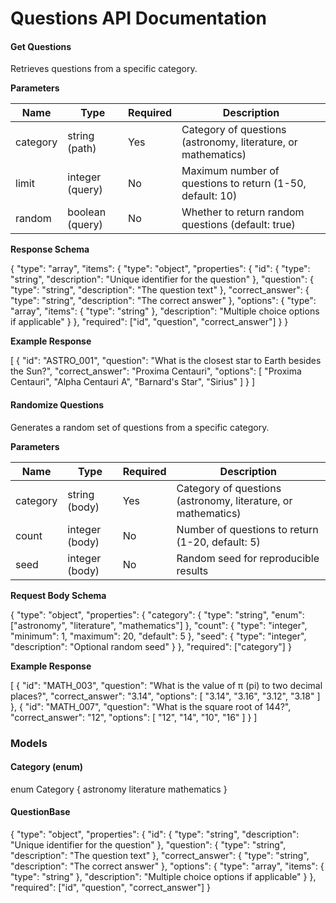 # Questions API Documentation

#### Get Questions

Retrieves questions from a specific category.

**Parameters**

| Name     | Type            | Required | Description                                                   |
| -------- | --------------- | -------- | ------------------------------------------------------------- |
| category | string (path)   | Yes      | Category of questions (astronomy, literature, or mathematics) |
| limit    | integer (query) | No       | Maximum number of questions to return (1-50, default: 10)     |
| random   | boolean (query) | No       | Whether to return random questions (default: true)            |

**Response Schema**

{ "type": "array", "items": { "type": "object", "properties": { "id": { "type": "string", "description": "Unique identifier for the question" }, "question": { "type": "string", "description": "The question text" }, "correct\_answer": { "type": "string", "description": "The correct answer" }, "options": { "type": "array", "items": { "type": "string" }, "description": "Multiple choice options if applicable" } }, "required": \["id", "question", "correct\_answer"] } }

**Example Response**

\[ { "id": "ASTRO\_001", "question": "What is the closest star to Earth besides the Sun?", "correct\_answer": "Proxima Centauri", "options": \[ "Proxima Centauri", "Alpha Centauri A", "Barnard's Star", "Sirius" ] } ]

#### Randomize Questions

Generates a random set of questions from a specific category.

**Parameters**

| Name     | Type           | Required | Description                                                   |
| -------- | -------------- | -------- | ------------------------------------------------------------- |
| category | string (body)  | Yes      | Category of questions (astronomy, literature, or mathematics) |
| count    | integer (body) | No       | Number of questions to return (1-20, default: 5)              |
| seed     | integer (body) | No       | Random seed for reproducible results                          |

**Request Body Schema**

{ "type": "object", "properties": { "category": { "type": "string", "enum": \["astronomy", "literature", "mathematics"] }, "count": { "type": "integer", "minimum": 1, "maximum": 20, "default": 5 }, "seed": { "type": "integer", "description": "Optional random seed" } }, "required": \["category"] }

**Example Response**

\[ { "id": "MATH\_003", "question": "What is the value of π (pi) to two decimal places?", "correct\_answer": "3.14", "options": \[ "3.14", "3.16", "3.12", "3.18" ] }, { "id": "MATH\_007", "question": "What is the square root of 144?", "correct\_answer": "12", "options": \[ "12", "14", "10", "16" ] } ]

### Models

#### Category (enum)

enum Category { astronomy literature mathematics }

#### QuestionBase

{ "type": "object", "properties": { "id": { "type": "string", "description": "Unique identifier for the question" }, "question": { "type": "string", "description": "The question text" }, "correct\_answer": { "type": "string", "description": "The correct answer" }, "options": { "type": "array", "items": { "type": "string" }, "description": "Multiple choice options if applicable" } }, "required": \["id", "question", "correct\_answer"] }
